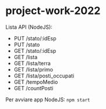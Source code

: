 # project-work-2022

Lista API (NodeJS):
- PUT /stato/:idEsp
- PUT /stato
- GET /stato/:idEsp
- GET /lista
- GET /lista/terra
- GET /lista/primo
- GET /lista/posti_occupati
- GET /tempoMedio
- GET /countPosti

Per avviare app NodeJS: `npm start`
